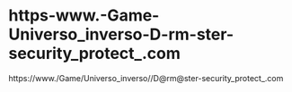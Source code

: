 # https-www.-Game-Universo_inverso-D-rm-ster-security_protect_.com
https://www./Game/Universo_inverso//D@rm@ster-security_protect_.com
